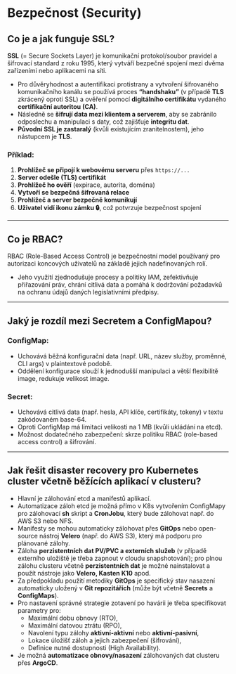 # Bezpečnost (Security)

## Co je a jak funguje SSL?
**SSL** (= Secure Sockets Layer) je komunikační protokol/soubor pravidel a šifrovací standard z roku 1995, který vytváří bezpečné spojení mezi dvěma zařízeními nebo aplikacemi na síti.  

- Pro důvěryhodnost a autentifikaci protistrany a vytvoření šifrovaného komunikačního kanálu se používá proces **“handshaku”** (v případě **TLS** zkrácený oproti SSL) a ověření pomocí **digitálního certifikátu** vydaného **certifikační autoritou (CA)**.  
- Následně se **šifrují data mezi klientem a serverem**, aby se zabránilo odposlechu a manipulaci s daty, což zajišťuje **integritu dat**.  
- **Původní SSL je zastaralý** (kvůli existujícím zranitelnostem), jeho nástupcem je **TLS**.

### **Příklad:**
1. **Prohlížeč se připojí k webovému serveru** přes `https://...`
2. **Server odešle (TLS) certifikát**  
3. **Prohlížeč ho ověří** (expirace, autorita, doména)  
4. **Vytvoří se bezpečná šifrovaná relace**  
5. **Prohlížeč a server bezpečně komunikují**  
6. **Uživatel vidí ikonu zámku 🔒**, což potvrzuje bezpečnost spojení  

---

## Co je RBAC?  
RBAC (Role-Based Access Control) je bezpečnostní model používaný pro autorizaci koncových uživatelů na základě jejich nadefinovaných rolí.  
- Jeho využití zjednodušuje procesy a politiky IAM, zefektivňuje přiřazování práv, chrání citlivá data a pomáhá k dodržování požadavků na ochranu údajů daných legislativními předpisy.  

---

## Jaký je rozdíl mezi Secretem a ConfigMapou?  
### **ConfigMap:**  
- Uchovává běžná konfigurační data (např. URL, název služby, proměnné, CLI args) v plaintextové podobě.  
- Oddělení konfigurace slouží k jednodušší manipulaci a větší flexibilitě image, redukuje velikost image.  

### **Secret:**  
- Uchovává citlivá data (např. hesla, API klíče, certifikáty, tokeny) v textu zakódovaném base-64.  
- Oproti ConfigMap má limitaci velikosti na 1 MB (kvůli ukládání na etcd).  
- Možnost dodatečného zabezpečení: skrze politiku RBAC (role-based access control) a šifrování.  

---

## Jak řešit disaster recovery pro Kubernetes cluster včetně běžících aplikací v clusteru?  
- Hlavní je zálohování etcd a manifestů aplikací.  
- Automatizace záloh etcd je možná přímo v K8s vytvořením ConfigMapy pro zálohovací **sh** skript a **CronJobu**, který bude zálohovat např. do AWS S3 nebo NFS.  
- Manifesty se mohou automaticky zálohovat přes **GitOps** nebo open-source nástroj **Velero** (např. do AWS S3), který má podporu pro plánované zálohy.  
- Záloha **perzistentních dat PV/PVC a externích služeb** (v případě externího uložiště je třeba zapnout v cloudu snapshotování); pro plnou zálohu clusteru včetně **perzistentních dat** je možné nainstalovat a použít nástroje jako **Velero, Kasten K10** apod.  
- Za předpokladu použití metodiky **GitOps** je specifický stav nasazení automaticky uložený v **Git repozitářích** (může být včetně **Secrets** a **ConfigMaps**).  
- Pro nastavení správné strategie zotavení po havárii je třeba specifikovat parametry pro:  
  - Maximální dobu obnovy (RTO),  
  - Maximální datovou ztrátu (RPO),  
  - Navolení typu zálohy **aktivní-aktivní** nebo **aktivní-pasivní**,  
  - Lokace úložišť záloh a jejich zabezpečení (šifrování),  
  - Definice nutné dostupnosti (High Availability).  
- Je možná **automatizace obnovy/nasazení** zálohovaných dat clusteru přes **ArgoCD**.